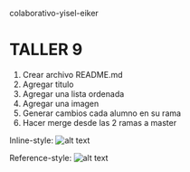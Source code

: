 colaborativo-yisel-eiker

# TALLER 9
1. Crear archivo README.md
2. Agregar titulo 
3. Agregar una lista ordenada
4. Agregar una imagen
5. Generar cambios cada alumno en su rama
6. Hacer merge desde las 2 ramas a master

Inline-style: 
![alt text](https://github.com/yiselgu/colaborativo-yisel-eiker/blob/yiselgu/imagenes/compu1.jpg "Logo Title Text 1")

Reference-style: 
![alt text][logo]

[logo]: https://github.com/yiselgu/colaborativo-yisel-eiker/blob/yiselgu/imagenes/compu1.jpg "Logo Title Text 2"


